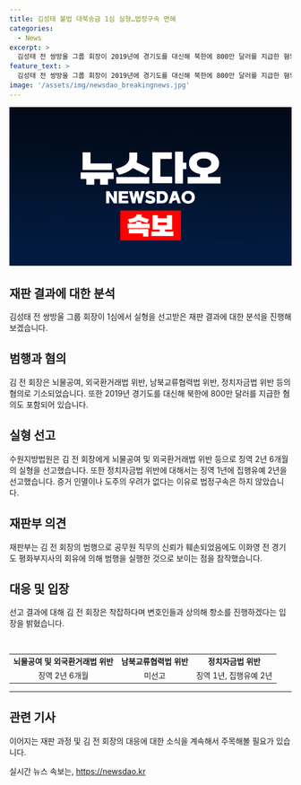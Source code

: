 ```yaml
---
title: 김성태 불법 대북송금 1심 실형…법정구속 면해
categories:
  - News
excerpt: >
  김성태 전 쌍방울 그룹 회장이 2019년에 경기도를 대신해 북한에 800만 달러를 지급한 혐의 등으로 기소되었습니다. 수원지방법원은 김 전 회장에게 징역 2년 6개월과 집행유예 2년을 선고했습니다. 법정구속은 없으나 공직자의 신뢰 훼손과 이화영 전 경기도 평화부지사의 회유에 따른 범행 실행을 고려하여 선고했습니다. 김 전 회장은 항소 의사를 밝히며 변호인과 상의할 예정입니다.
feature_text: >
  김성태 전 쌍방울 그룹 회장이 2019년에 경기도를 대신해 북한에 800만 달러를 지급한 혐의 등으로 기소되었습니다. 수원지방법원은 김 전 회장에게 징역 2년 6개월과 집행유예 2년을 선고했습니다. 법정구속은 없으나 공직자의 신뢰 훼손과 이화영 전 경기도 평화부지사의 회유에 따른 범행 실행을 고려하여 선고했습니다. 김 전 회장은 항소 의사를 밝히며 변호인과 상의할 예정입니다.
image: '/assets/img/newsdao_breakingnews.jpg'
---
```


<p><img src="/assets/img/newsdao_breakingnews.jpg" alt="bookingtag 속보" /></p>

<h2>재판 결과에 대한 분석</h2>

<p data-ke-size="size16">김성태 전 쌍방울 그룹 회장이 1심에서 실형을 선고받은 재판 결과에 대한 분석을 진행해보겠습니다.</p>

<h2 data-ke-size="size26">범행과 혐의</h2>

<p data-ke-size="size16">김 전 회장은 뇌물공여, 외국환거래법 위반, 남북교류협력법 위반, 정치자금법 위반 등의 혐의로 기소되었습니다. 또한 2019년 경기도를 대신해 북한에 800만 달러를 지급한 혐의도 포함되어 있습니다.</p>

<h2 data-ke-size="size26">실형 선고</h2>

<p data-ke-size="size16">수원지방법원은 김 전 회장에게 뇌물공여 및 외국환거래법 위반 등으로 징역 2년 6개월의 실형을 선고했습니다. 또한 정치자금법 위반에 대해서는 징역 1년에 집행유예 2년을 선고했습니다. 증거 인멸이나 도주의 우려가 없다는 이유로 법정구속은 하지 않았습니다.</p>

<h2 data-ke-size="size26">재판부 의견</h2>

<p data-ke-size="size16">재판부는 김 전 회장의 범행으로 공무원 직무의 신뢰가 훼손되었음에도 이화영 전 경기도 평화부지사의 회유에 의해 범행을 실행한 것으로 보이는 점을 참작했습니다.</p>

<h2 data-ke-size="size26">대응 및 입장</h2>

<p data-ke-size="size16">선고 결과에 대해 김 전 회장은 착잡하다며 변호인들과 상의해 항소를 진행하겠다는 입장을 밝혔습니다.</p>

<p data-ke-size="size16">&nbsp;</p>

<table>
  <tbody>
    <tr>
      <td style="text-align: center; height: 17px;"><b>뇌물공여 및 외국환거래법 위반</b></td>
      <td style="text-align: center; height: 17px;"><b>남북교류협력법 위반</b></td>
      <td style="text-align: center; height: 17px;"><b>정치자금법 위반</b></td>
    </tr>
    <tr>
      <td style="text-align: center;">징역 2년 6개월</td>
      <td style="text-align: center;">미선고</td>
      <td style="text-align: center;">징역 1년, 집행유예 2년</td>
    </tr>
  </tbody>
</table>

<hr>

<h2 data-ke-size="size26">관련 기사</h2>

<p data-ke-size="size16">이어지는 재판 과정 및 김 전 회장의 대응에 대한 소식을 계속해서 주목해볼 필요가 있습니다.</p>
실시간 뉴스 속보는, <a href="https://newsdao.kr" rel="dofollow">https://newsdao.kr</a>


